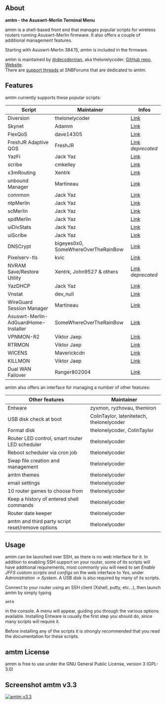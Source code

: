 ## About ##
**amtm - the Asuswrt-Merlin Terminal Menu**

amtm is a shell-based front end that manages popular scripts for wireless routers running Asuswrt-Merlin firmware.  It also offers a couple of additional management features.

Starting with Asuswrt-Merlin 384.15, amtm is included in the firmware.

amtm is maintained by [@decoderman](https://github.com/decoderman), aka thelonelycoder. [GitHub repo](https://github.com/decoderman/amtm), [Website](https://diversion.ch/amtm.html).  
There are [support threads](https://www.snbforums.com/forums/asuswrt-merlin-addons.60/?prefix_id=16&starter_id=25480) at SNBForums that are dedicated to amtm.

 
## Features ##

amtm currently supports these popular scripts:

| Script | Maintainer | Infos |
|--------|------------|------|
| Diversion | thelonelycoder | [Link](https://www.snbforums.com/forums/asuswrt-merlin-addons.60/?prefix_id=10&starter_id=25480) |
| Skynet | Adamm | [Link](https://www.snbforums.com/forums/asuswrt-merlin-addons.60/?prefix_id=14) |
| FlexQoS | dave14305 | [Link](https://www.snbforums.com/forums/asuswrt-merlin-addons.60/?prefix_id=8&starter_id=58901) |
| FreshJR Adaptive QOS | FreshJR | [Link](https://www.snbforums.com/threads/release-freshjr-adaptive-qos-improvements-custom-rules-and-inner-workings.36836/) _deprecated_ |
| YazFi | Jack Yaz | [Link](https://www.snbforums.com/forums/asuswrt-merlin-addons.60/?prefix_id=13&starter_id=53009) |
| scribe | cmkelley | [Link](https://www.snbforums.com/forums/asuswrt-merlin-addons.60/?prefix_id=7) |
| x3mRouting | Xentrk | [Link](https://www.snbforums.com/forums/asuswrt-merlin-addons.60/?prefix_id=9) |
| unbound Manager | Martineau | [Link](https://www.snbforums.com/forums/asuswrt-merlin-addons.60/?prefix_id=5) |
| connmon |Jack Yaz | [Link](https://www.snbforums.com/forums/asuswrt-merlin-addons.60/?prefix_id=18&starter_id=53009) |
| ntpMerlin | Jack Yaz | [Link](https://www.snbforums.com/forums/asuswrt-merlin-addons.60/?prefix_id=22&starter_id=53009) |
| scMerlin | Jack Yaz | [Link](https://www.snbforums.com/forums/asuswrt-merlin-addons.60/?prefix_id=23&starter_id=53009) |
| spdMerlin | Jack Yaz | [Link](https://www.snbforums.com/forums/asuswrt-merlin-addons.60/?prefix_id=19&starter_id=53009) |
| uiDivStats | Jack Yaz | [Link](https://www.snbforums.com/forums/asuswrt-merlin-addons.60/?prefix_id=15&starter_id=53009) |
| uiScribe | Jack Yaz | [Link](https://www.snbforums.com/forums/asuswrt-merlin-addons.60/?prefix_id=24&starter_id=53009) |
| DNSCrypt | bigeyes0x0, SomeWhereOverTheRainBow | [Link](https://www.snbforums.com/forums/asuswrt-merlin-addons.60/?prefix_id=29&starter_id=64179) |
| Pixelserv-tls | kvic | [Link](https://www.snbforums.com/forums/asuswrt-merlin-addons.60/?prefix_id=17) |
| NVRAM Save/Restore Utility | Xentrk, John9527 & others | [Link](https://www.snbforums.com/forums/asuswrt-merlin-addons.60/?prefix_id=28) _deprecated_ |
| YazDHCP | Jack Yaz | [Link](https://www.snbforums.com/forums/asuswrt-merlin-addons.60/?prefix_id=31&starter_id=53009) |
| Vnstat | dev_null | [Link](https://www.snbforums.com/threads/beta-2-vnstat-on-merlin-ui-cli-and-email-data-use-monitoring-with-full-install-and-menu.70727/) |
| WireGuard Session Manager | Martineau | [Link](https://www.snbforums.com/forums/asuswrt-merlin-addons.60/?prefix_id=32&starter_id=13215) |
| Asuswrt-Merlin-AdGuardHome-Installer | SomeWhereOverTheRainBow | [Link](https://www.snbforums.com/threads/new-release-asuswrt-merlin-adguardhome-installer.76506/) |
| VPNMON-R2 | Viktor Jaep | [Link](https://www.snbforums.com/forums/asuswrt-merlin-addons.60/?prefix_id=36) |
| RTRMON | Viktor Jaep | [Link](https://www.snbforums.com/forums/asuswrt-merlin-addons.60/) |
| WICENS | Maverickcdn | [Link](https://www.snbforums.com/threads/wicens-wan-ip-change-email-notification-script.69294/) |
| KILLMON | Viktor Jaep | [Link](https://www.snbforums.com/threads/killmon-v1-05-feb-20-2023-ip4-ip6-vpn-kill-switch-monitor-configurator.81758/) |
| Dual WAN Failover | Ranger802004 | [Link](https://www.snbforums.com/threads/dual-wan-failover-v2-0-2-release.83674/) |

amtm also offers an interface for managing a number of other features:

| Other features | Maintainer |
|----------------|-----------|
| Entware | zyxmon, ryzhovau, themiron |
| USB disk check at boot | ColinTaylor, latenitetech, thelonelycoder |
| Format disk | thelonelycoder, ColinTaylor |
| Router LED control, smart router LED scheduler | thelonelycoder |
| Reboot scheduler via cron job | thelonelycoder |
| Swap file creation and management | thelonelycoder |
| amtm themes | thelonelycoder |
| email settings | thelonelycoder |
| 10 router games to choose from | thelonelycoder |
| Keep a history of entered shell commands | thelonelycoder
| Router date keeper | thelonelycoder
| amtm and third party script reset/remove options | thelonelycoder

## Usage ##
amtm can be launched over SSH, as there is no web interface for it.  In addition to enabling SSH support on your router, some of its scripts will have additional requirements, most commonly you will need to set _Enable JFFS custom scripts and configs_ on the web interface to _Yes_, under _Administration -> System_.  A USB disk is also required by many of its scripts.

Connect to your router using an SSH client (Xshell, putty, etc...), then launch amtm by simply typing 
```
amtm
```
in the console.  A menu will appear, guiding you through the various options available.  Installing Entware is usually the first step you should do, since many scripts will require it.

Before installing any of the scripts it is strongly recommended that you read the documentation for these scripts.


## amtm License ##
amtm is free to use under the GNU General Public License, version 3 (GPL-3.0)

## Screenshot amtm v3.3 ##
[![amtm v3.3](https://cdn.imgchest.com/files/6yxkcrjmq7w.png "amtm v3.3")](https://cdn.imgchest.com/files/6yxkcrjmq7w.png "amtm v3.3")
